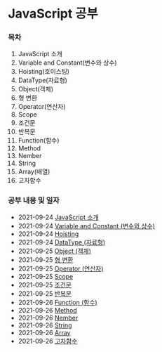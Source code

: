 # JavaScript 공부 

### 목차

1. JavaScript 소개
2. Variable and Constant(변수와 상수)
3. Hoisting(호이스팅)
4. DataType(자료형)
5. Object(객체)
6. 형 변환
7. Operator(연산자)
8. Scope
9. 조건문
10. 반복문
11. Function(함수)
12. Method
13. Nember
14. String
15. Array(배열)
16. 고차함수
<!--5. Control statement (제어문)
7. Arrow Function (화살표 함수)
8. DOM (문서 객체 모델)
9. IIFE (즉시 실행 함수)
10. Property -->


### 공부 내용 및 일자 

- 2021-09-24 [JavaScript 소개](./introduce/README.md)
- 2021-09-24 [Variable and Constant (변수와 상수)](./variable_constant/README.md)
- 2021-09-24 [Hoisting](./hoisting/README.md)
- 2021-09-24 [DataType (자료형)](./datatype/README.md)
- 2021-09-25 [Object (객체)](./object/README.md)
- 2021-09-25 [형 변환](./typecoercion/README.md)
- 2021-09-25 [Operator (연산자)](./operator/README.md)
- 2021-09-25 [Scope](./scope/README.md)
- 2021-09-25 [조건문](./condition/README.md)
- 2021-09-25 [반복문](./loop/README.md)
- 2021-09-26 [Function (함수)](./function/README.md)
- 2021-09-26 [Method](./method/README.md)
- 2021-09-26 [Nember](./number/README.md)
- 2021-09-26 [String](./string/README.md)
- 2021-09-26 [Array](./array/README.md)
- 2021-09-26 [고차함수](./higher-OrderFunction/README.md)
<!--- 2021-09-18 [Control statement(제어문)](./controlStatement/README.md)
- 2021-09-20 [Arrow Function (화살표 함수)](./arrowfunction/README.md)
- 2021-09-21 [DOM (문서 객체 모델)](./dom/README.md)
- 2021-09-22 [IIFE (즉시 실행 함수)](./iife/README.md)
- 2021-09-23 [Property](./property/README.md)
 -->
